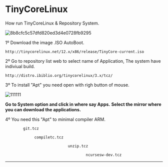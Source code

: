 # TinyCoreLinux
How run TinyCoreLinux &amp; Repository System.

![8b8cfc5c57dfd820ed3d4e0728fb9295](https://user-images.githubusercontent.com/74788266/128921665-7f5be774-3c25-4910-81b1-142a860e4890.png)


1º Download the image .ISO AutoBoot.

    http://tinycorelinux.net/12.x/x86/release/TinyCore-current.iso

2º Go to repository list web to select name of Application, The system have indiviual build.

    http://distro.ibiblio.org/tinycorelinux/3.x/tcz/
    
    
3º To install "Apt" you need open with righ button of mouse.

![111111](https://user-images.githubusercontent.com/74788266/128923314-730ebd20-d905-43f0-bc27-58cdddaf1b71.jpg)

<b>Go to System option and click in where say Apps.</b>
<b>Select the mirror where you can download the applications.</b>


4º You need this "Apt" to minimal compiler ARM.


            git.tcz
            
                 compiletc.tcz

                                unzip.tcz

                                        ncursesw-dev.tcz

_________________________________________________________________

    
    





